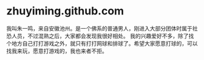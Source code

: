 # zhuyiming.github.com
我叫朱一鸣，来自安徽池州。是一个佛系的普通男人，刚进入大部分团体时属于社恐人员，不过混熟之后，大家都会发现我很好相处。
我的兴趣爱好不多，除了找个地方自己打打游戏之外，就只有打打网球和排球了。希望大家愿意打球的，可以找我来玩，愿意打游戏的，我也来者不拒。
